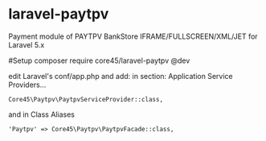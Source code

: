 # laravel-paytpv
Payment module of PAYTPV BankStore IFRAME/FULLSCREEN/XML/JET for Laravel 5.x

#Setup
composer require core45/laravel-paytpv @dev

edit Laravel's conf/app.php and add:
in section:
Application Service Providers...

	Core45\Paytpv\PaytpvServiceProvider::class,

and in Class Aliases

	'Paytpv' => Core45\Paytpv\PaytpvFacade::class,
